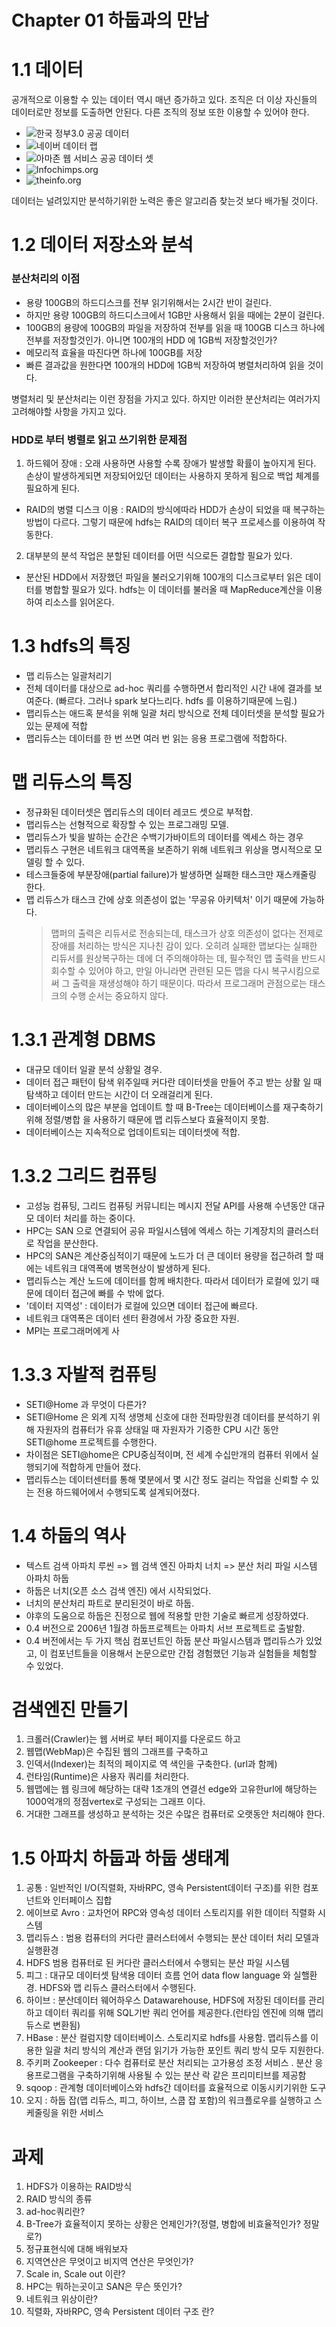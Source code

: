 # Chapter 01 하둡과의 만남

# 1.1 데이터
공개적으로 이용할 수 있는 데이터 역시 매년 증가하고 있다. 조직은 더 이상 자신들의 데이터로만 정보를 도출하면 안된다. 다른 조직의 정보 또한 이용할 수 있어야 한다.

 - ![한국 정부3.0 공공 데이터](https://www.data.go.kr)
 - ![네이버 데이터 랩](http://datalab.naver.com/opendata.naver)
 - ![아마존 웹 서비스 공공 데이터 셋](http://aws.amazon.com/publicdatasets/)
 - ![Infochimps.org](http://infochimps.org/)
 - ![theinfo.org](http://theinfo.org/)

데이터는 널려있지만 분석하기위한 노력은 좋은 알고리즘 찾는것 보다 배가될 것이다.

# 1.2 데이터 저장소와 분석
### 분산처리의 이점
 - 용량 100GB의 하드디스크를 전부 읽기위해서는 2시간 반이 걸린다.
 - 하지만 용량 100GB의 하드디스크에서 1GB만 사용해서 읽을 때에는 2분이 걸린다.
 - 100GB의 용량에 100GB의 파일을 저장하여 전부를 읽을 때 100GB 디스크 하나에 전부를 저장할것인가. 아니면 100개의 HDD 에 1GB씩 저장할것인가?
 - 메모리적 효율을 따진다면 하나에 100GB를 저장
 - 빠른 결과값을 원한다면 100개의 HDD에 1GB씩 저장하여 병렬처리하여 읽을 것이다.

병렬처리 및 분산처리는 이런 장점을 가지고 있다. 하지만 이러한 분산처리는 여러가지 고려해야할 사항을 가지고 있다. 

### HDD로 부터 병렬로 읽고 쓰기위한 문제점
 1. 하드웨어 장애 : 오래 사용하면 사용할 수록 장애가 발생할 확률이 높아지게 된다. 손상이 발생하게되면 저장되어있던 데이터는 사용하지 못하게 됨으로 백업 체계를 필요하게 된다.
   - RAID의 병렬 디스크 이용 : RAID의 방식에따라 HDD가 손상이 되었을 때 복구하는 방법이 다르다. 그렇기 때문에 hdfs는 RAID의 데이터 복구 프로세스를 이용하여 작동한다.
 2. 대부분의 분석 작업은 분할된 데이터를 어떤 식으로든 결합할 필요가 있다. 
   - 분산된 HDD에서 저장했던 파일을 불러오기위해 100개의 디스크로부터 읽은 데이터를 병합할 필요가 있다. hdfs는 이 데이터를 불러올 때 MapReduce계산을 이용하여 리소스를 읽어온다. 

# 1.3 hdfs의 특징
 - 맵 리듀스는 일괄처리기
 - 전체 데이터를 대상으로 ad-hoc 쿼리를 수행하면서 합리적인 시간 내에 결과를 보여준다. (빠르다. 그러나 spark 보다느리다.  hdfs 를 이용하기때문에 느림.)
 - 맵리듀스는 애드혹 분석을 위해 일괄 처리 방식으로 전체 데이터셋을 분석할 필요가 있는 문제에 적합
 - 맵리듀스는 데이터를 한 번 쓰면 여러 번 읽는 응용 프로그램에 적합하다.
 
# 맵 리듀스의 특징
 - 정규화된 데이터셋은 멥리듀스의 데이터 레코드 셋으로 부적합.
 - 맵리듀스는 선형적으로 확장할 수 있는 프로그래밍 모델.
 - 맵리듀스가 빛을 발하는 순간은 수백기가바이트의 데이터를 엑세스 하는 경우
 - 맵리듀스 구현은 네트워크 대역폭을 보존하기 위해 네트워크 위상을 명시적으로 모델링 할 수 있다.
 - 테스크들중에 부분장애(partial failure)가 발생하면 실패한 태스크만 재스캐줄링 한다. 
 - 맵 리듀스가 태스크 간에 상호 의존성이 없는 '무공유 아키텍처' 이기 때문에 가능하다.
   > 맵퍼의 출력은 리듀서로 전송되는데, 태스크가 상호 의존성이 없다는 전제로 장애를 처리하는 방식은 지나친 감이 있다. 
   > 오히려 실패한 맵보다는 실패한 리듀서를 원상복구하는 데에 더 주의해야하는 데, 필수적인 맵 출력을 반드시 회수할 수 있어야 하고, 만일 아니라면 
   > 관련된 모든 맵을 다시 복구시킴으로써 그 출력을 재생성해야 하기 때문이다. 따라서 프로그래머 관점으로는 태스크의 수행 순서는 중요하지 않다.

# 1.3.1 관계형 DBMS
 - 대규모 데이터 일괄 분석 상황일 경우.
 - 데이터 접근 패턴이 탐색 위주일때 커다란 데이터셋을 만들어 주고 받는 상활 일 때 탐색하고 데이터 만드는 시간이 더 오래걸리게 된다.
 - 데이터베이스의 많은 부분을 업데이트 할 때 B-Tree는 데이터베이스를 재구축하기위해 정렬/병합 을 사용하기 때문에 맵 리듀스보다 효율적이지 못함.
 - 데이터베이스는 지속적으로 업데이트되는 데이터셋에 적합. 

# 1.3.2 그리드 컴퓨팅
 - 고성능 컴퓨팅, 그리드 컴퓨팅 커뮤니티는 메시지 전달 API를 사용해 수년동안 대규모 데이터 처리를 하는 중이다.
 - HPC는 SAN 으로 연결되어 공유 파일시스템에 엑세스 하는 기계장치의 클러스터로 작업을 분산한다.
 - HPC의 SAN은 계산중심적이기 때문에 노드가 더 큰 데이터 용량을 접근하려 할 때에는 네트워크 대역폭에 병목현상이 발생하게 된다.
 - 맵리듀스는 계산 노드에 데이터를 함께 배치한다. 따라서 데이터가 로컬에 있기 때문에 데이터 접근에 빠를 수 밖에 없다.
 - '데이터 지역성' : 데이터가 로컬에 있으면 데이터 접근에 빠르다.  
 - 네트워크 대역폭은 데이터 센터 환경에서 가장 중요한 자원.
 - MPI는 프로그래머에게 사

# 1.3.3 자발적 컴퓨팅
 - SETI@Home 과 무엇이 다른가?
 - SETI@Home 은 외계 지적 생명체 신호에 대한 전파망원경 데이터를 분석하기 위해 자원자의 컴퓨터가 유휴 상태일 때 자원자가 기증한 CPU 시간 동안 SETI@home 프로젝트를 수행한다.
 - 차이점은 SETI@home은 CPU중심적이며, 전 세계 수십만개의 컴퓨터 위에서 실행되기에 적합하게 만들어 졌다.
 - 맵리듀스는 데이터센터를 통해 몇분에서 몇 시간 정도 걸리는 작업을 신뢰할 수 있는 전용 하드웨어에서 수행되도록 설계되어졌다.

# 1.4 하둡의 역사
 - 텍스트 검색 아파치 루씬 => 웹 검색 엔진 아파치 너치 => 분산 처리 파일 시스템 아파치 하둡
 - 하둡은 너치(오픈 소스 검색 엔진) 에서 시작되었다.
 - 너치의 분산처리 파트로 분리된것이 바로 하둡.
 - 야후의 도움으로 하둡은 진정으로 웹에 적용할 만한 기술로 빠르게 성장하였다.
 - 0.4 버전으로 2006년 1월경 하둡프로젝트는 아파치 서브 프로젝트로 출발함.
 - 0.4 버전에서는 두 가지 핵심 컴포넌트인 하둡 분산 파일시스템과 맵리듀스가 있었고, 이 컴포넌트들을 이용해서 논문으로만 간접 경험했던 기능과 실험들을 체험할 수 있었다.
  

# 검색엔진 만들기
 1. 크롤러(Crawler)는 웹 서버로 부터 페이지를 다운로드 하고
 2. 웹맵(WebMap)은 수집된 웹의 그래프를 구축하고
 3. 인덱서(Indexer)는 최적의 페이지로 역 색인을 구축한다. (url과 함께)
 4. 런타임(Runtime)은 사용자 쿼리를 처리한다. 
 5. 웹맵에는 웹 링크에 해당하는 대략 1조개의 연결선 edge와 고유한url에 해당하는 1000억개의 정점vertex로 구성되는 그래프 이다.
 6. 거대한 그래프를 생성하고 분석하는 것은 수많은 컴퓨터로 오랫동안 처리해야 한다.

# 1.5 아파치 하둡과 하둡 생태계
 1. 공통 : 일반적인 I/O(직렬화, 자바RPC, 영속 Persistent데이터 구조)를 위한 컴포넌트와 인터페이스 집합
 2. 에이브로 Avro : 교차언어 RPC와 영속성 데이터 스토리지를 위한 데이터 직렬화 시스템
 3. 맵리듀스 : 범용 컴퓨터의 커다란 클러스터에서 수행되는 분산 데이터 처리 모델과 실행환경
 4. HDFS 범용 컴퓨터로 된 커다란 클러스터에서 수행되는 분산 파일 시스템
 5. 피그 : 대규모 데이터셋 탐색용 데이터 흐름 언어 data flow language 와 실핼환경. HDFS와 맵 리듀스 클러스터에서 수행된다.
 6. 하이브 : 분산데이터 웨어하우스 Datawarehouse, HDFS에 저장된 데이터를 관리하고 데이터 쿼리를 위해 SQL기반 쿼리 언어를 제공한다.(런타임 엔진에 의해 맵리듀스로 변환됨)
 7. HBase : 분산 컬럼지향 데이터베이스. 스토리지로 hdfs를 사용함. 맵리듀스를 이용한 일괄 처리 방식의 계산과 랜덤 읽기가 가능한 포인트 쿼리 방식 모두 지원한다.
 8. 주키퍼 Zookeeper : 다수 컴퓨터로 분산 처리되는 고가용성 조정 서비스 . 분산 응용프로그램을 구축하기위해 사용될 수 있는 분산 락 같은 프리미티브를 제공함
 9. sqoop : 관계형 데이터베이스와 hdfs간 데이터를 효율적으로 이동시키기위한 도구
 10. 오지 : 하둡 잡(맵 리듀스, 피그, 하이브, 스쿱 잡 포함)의 워크플로우를 실행하고 스케줄링을 위한 서비스

# 과제
 1. HDFS가 이용하는 RAID방식
 2. RAID 방식의 종류
 3. ad-hoc쿼리란?
 4. B-Tree가 효율적이지 못하는 상황은 언제인가?(정렬, 병합에 비효율적인가? 정말로?)
 5. 정규표현식에 대해 배워보자
 6. 지역연산은 무엇이고 비지역 연산은 무엇인가?
 7. Scale in, Scale out 이란?
 8. HPC는 뭐하는곳이고 SAN은 무슨 뜻인가?
 9. 네트워크 위상이란?
 10. 직렬화, 자바RPC, 영속 Persistent 데이터 구조 란? 









